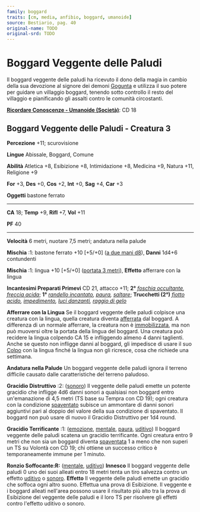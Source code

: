 ```yaml
---
family: boggard
traits: [cm, media, anfibio, boggard, umanoide]
source: Bestiario, pag. 40
original-name: TODO
original-srd: TODO
---
```


# Boggard Veggente delle Paludi

Il boggard veggente delle paludi ha ricevuto il dono della magia in cambio della
sua devozione al signore dei demoni [Gogunta](/divinità/gogunta) e utilizza il
suo potere per guidare un villaggio boggard, tenendo sotto controllo il resto
del villaggio e pianificando gli assalti contro le comunità circostanti.

**[Ricordare Conoscenze - Umanoide (Società)](/azioni/ricordare-conoscenze)**:
CD 18

## Boggard Veggente delle Paludi - Creatura 3

**Percezione** +11; scurovisione

**Lingue** Abissale, Boggard, Comune

**Abilità** Atletica +8, Esibizione +8, Intimidazione +8, Medicina +9, Natura
+11, Religione +9

**For** +3, **Des** +0, **Cos** +2, **Int** +0, **Sag** +4, **Car** +3

**Oggetti** bastone ferrato

---

**CA** 18; **Temp** +9, **Rifl** +7, **Vol** +11

**PF** 40

---

**Velocità** 6 metri, nuotare 7,5 metri; andatura nella palude

**Mischia** :1: bastone ferrato +10 \[+5/+0]
([a due mani d8](/tratti/a-due-mani)), **Danni** 1d4+6 contundenti

**Mischia** :1: lingua +10 \[+5/+0] ([portata 3 metri](/tratti/portata)),
**Effetto** afferrare con la lingua

**Incantesimi Preparati Primevi** CD 21, attacco +11; **2°**
_[foschia occultante](/incantesimi/foschia-occultante),
[freccia acida](/incantesimi/freccia-acida)_; **1°**
_[randello incantato](/incantesimi/randello-incantato),
[paura](/incantesimi/paura), [saltare](/incantesimi/saltare)_; **Trucchetti
(2°)** _[fiotto acido](/incantesimi/fiotto-acido),
[impedimento](/incantesimi/impedimento),
[luci danzanti](/incantesimi/luci-danzanti),
[raggio di gelo](/incantesimi/raggio-di-gelo)_

**Afferrare con la Lingua** Se il boggard veggente delle paludi colpisce una
creatura con la lingua, quella creatura diventa
[afferrata](/condizioni/afferrato) dal boggard. A differenza di un normale
afferrare, la creatura non è [immobilizzata](/condizioni/immobilizzato), ma non
può muoversi oltre la portata della lingua del boggard. Una creatura può
recidere la lingua colpendo CA 15 e infliggendo almeno 4 danni taglienti. Anche
se questo non infligge danni al boggard, gli impedisce di usare il suo
[Colpo](/azioni/colpire) con la lingua finché la lingua non gli ricresce, cosa
che richiede una settimana.

**Andatura nella Palude** Un boggard veggente delle paludi ignora il terreno
difficile causato dalle caratteristiche del terreno paludoso.

**Gracidio Distruttivo** :2: ([sonoro](/tratti/sonoro)) Il veggente delle paludi
emette un potente gracidio che infligge 4d6 danni sonori a qualsiasi non boggard
entro un'emanazione di 4,5 metri (TS base su Tempra con CD 19); ogni creatura
con la condizione [spaventato](/condizioni/spaventato) subisce un ammontare di
danni sonori aggiuntivi pari al doppio del valore della sua condizione di
spaventato. Il boggard non può usare di nuovo il Gracidio Distruttivo per 1d4
round.

**Gracidio Terrificante** :1: ([emozione](/tratti/emozione),
[mentale](/tratti/mentale), [paura](/tratti/paura), [uditivo](/tratti/uditivo))
Il boggard veggente delle paludi scatena un gracidio terrificante. Ogni creatura
entro 9 metri che non sia un boggard diventa
[spaventata](/condizioni/spaventato) 1 a meno che non superi un TS su Volontà
con CD 19; chi ottiene un successo critico è temporaneamente immune per 1
minuto.

**Ronzio Soffocante:R:** ([mentale](/tratti/mentale),
[uditivo](/tratti/uditivo)) **Innesco** Il boggard veggente delle paludi 0 uno
dei suoi alleati entro 18 metri tenta un tiro salvezza contro un effetto
[uditivo](/tratti/uditivo) o [sonoro](/tratti/sonoro). **Effetto** Il veggente
delle paludi emette un gracidio che soffoca ogni altro suono. Effettua una prova
di Esibizione. Il veggente e i boggard alleati nell'area possono usare il
risultato più alto tra la prova di Esibizione del veggente delle paludi e il
loro TS per risolvere gli effetti contro l'effetto uditivo o sonoro.
